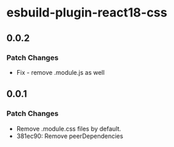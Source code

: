 # esbuild-plugin-react18-css

## 0.0.2

### Patch Changes

- Fix - remove .module.js as well

## 0.0.1

### Patch Changes

- Remove .module.css files by default.
- 381ec90: Remove peerDependencies
